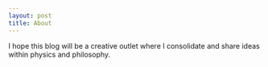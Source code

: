 ```yaml
---
layout: post
title: About
---
```


I hope this blog will be a creative outlet where I consolidate and share ideas within physics and philosophy.
